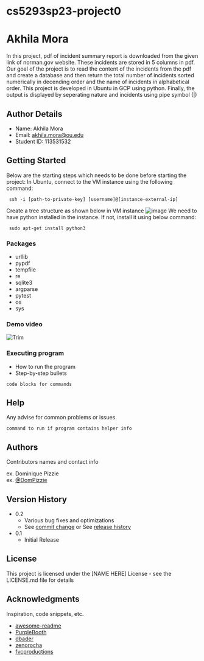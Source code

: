 # cs5293sp23-project0

# Akhila Mora

In this project, pdf of incident summary report is downloaded from the given link of norman.gov website. These incidents are stored in 5 columns in pdf. Our goal of the project is to read the content of the incidents from the pdf and create a database and then return the total number of incidents sorted numerically in decending order and the name of incidents in alphabetical order. This project is developed in Ubuntu in GCP using python. Finally, the output is displayed by seperating nature and incidents using pipe symbol (|)

## Author Details

* Name: Akhila Mora
* Email: akhila.mora@ou.edu
* Student ID: 113531532

## Getting Started

Below are the starting steps which needs to be done before starting the project:
In Ubuntu, connect to the VM instance using the following command:
```
 ssh -i [path-to-private-key] [username]@[instance-external-ip]
```
Create a tree structure as shown below in VM instance
 ![image](https://user-images.githubusercontent.com/113566461/223589755-02fcd55b-d1d0-40bd-b336-298fac07d9e7.png)
We need to have python installed in the instance. If not, install it using below command:
```
 sudo apt-get install python3
```


### Packages

* urllib
* pypdf
* tempfile
* re
* sqlite3
* argparse
* pytest
* os
* sys

### Demo video

![Trim](https://user-images.githubusercontent.com/113566461/223597503-c0186072-e06b-4a0b-a517-4122be8fb15d.gif)

### Executing program

* How to run the program
* Step-by-step bullets
```
code blocks for commands
```

## Help

Any advise for common problems or issues.
```
command to run if program contains helper info
```

## Authors

Contributors names and contact info

ex. Dominique Pizzie  
ex. [@DomPizzie](https://twitter.com/dompizzie)

## Version History

* 0.2
    * Various bug fixes and optimizations
    * See [commit change]() or See [release history]()
* 0.1
    * Initial Release

## License

This project is licensed under the [NAME HERE] License - see the LICENSE.md file for details

## Acknowledgments


Inspiration, code snippets, etc.
* [awesome-readme](https://github.com/matiassingers/awesome-readme)
* [PurpleBooth](https://gist.github.com/PurpleBooth/109311bb0361f32d87a2)
* [dbader](https://github.com/dbader/readme-template)
* [zenorocha](https://gist.github.com/zenorocha/4526327)
* [fvcproductions](https://gist.github.com/fvcproductions/1bfc2d4aecb01a834b46)
